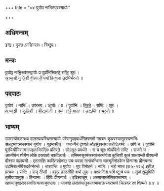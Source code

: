 +++
title = "०४ युयोप नाभिरुपरस्यायोः"

+++
## अधिमन्त्रम्
इन्द्रः। कुत्स आङ्गिरसः। त्रिष्टुप्।

## मन्त्रः
यु॒योप॒ नाभि॒रुप॑रस्या॒योः प्र पूर्वा॑भिस्तिरते॒ राष्टि॒ शूरः॑ ।  
अ॒ञ्ज॒सी कु॑लि॒शी वी॒रप॑त्नी॒ पयो॑ हिन्वा॒ना उ॒दभि॑र्भरन्ते ॥

## पदपाठः
यु॒योप॑ । नाभिः॑ । उप॑रस्य । आ॒योः । प्र । पूर्वा॑भिः । ति॒र॒ते॒ । राष्टि॑ । शूरः॑ ।  
अ॒ञ्ज॒सी । कु॒लि॒शी । वी॒रऽप॑त्नी । पयः॑ । हि॒न्वा॒नाः । उ॒दऽभिः॑ । भ॒र॒न्ते॒ ॥

## भाष्यम्
उपरस्योदकमध्य उप्तस्यावस्थितस्यायोः परेषामुपद्रवार्धमितस्ततो गच्छतः कुयवस्यासुरस्यनाभिः सन्नद्धमावसनस्थानं युयोप । गूढमासीत् । यथान्यैर्न दृश्यते सोऽसुरस्तथाकरोदित्यर्थः । अपि च । पूर्वाभिः पूरयित्रीभिरात्मनापहृताभिरद्भिः प्रतिरते । सोऽसुरः प्रवर्धते । स च शूरः शौर्योपेतो राष्टि । राजते च । आत्मीयेन शौर्येण लोके प्रख्यातो भवतीत्यर्थः । तमिममसुरमंजस्यांजस्योपेता कुलिशी कुलं शातयन्ती वीरपत्नी वीरस्य पालयत्री । एतत्संज्ञि कास्तिस्रोनद्यः पयः पयसा तत्संबन्धिना सारभूतेनोदकेन हिन्वानाः प्रीणयन्त्य उदभिरात्मीयैरुदकैर्भरन्ते । धारयन्ति ॥ युयोप । युप विमोहने । नाभिः । नहो भश्च (उ ४-१२५) इतीञ् प्रत्ययः । राष्टि । राजृ दीप्तौ । बहुलं छन्दसीति शपो लुक् । व्रश्चादिना षत्वे ष्टुत्वं पयः । सुपां सुलुगिति तृतीयायालुक् । हिन्वानाः । हिविः प्रीणनार्थः । इदित्त्वान्नुम् । अस्मात्ताच्भेलिकश्चानश् । आगमानुशासनस्यानित्यत्वान्मुगभावः । चानशो लसार्वधातुकत्वाभावात्तत्स्वराभावे चित्स्वर एव शिष्यते ॥ ४ ॥